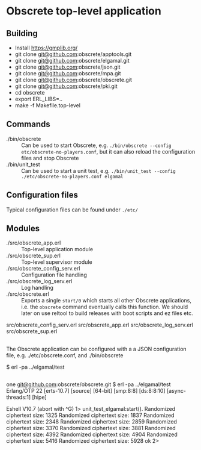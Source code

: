 # Obscrete top-level application

## Building

* Install https://gmplib.org/
* git clone git@github.com:obscrete/apptools.git
* git clone git@github.com:obscrete/elgamal.git
* git clone git@github.com:obscrete/json.git
* git clone git@github.com:obscrete/mpa.git
* git clone git@github.com:obscrete/obscrete.git
* git clone git@github.com:obscrete/pki.git
* cd obscrete
* export ERL_LIBS=..
* make -f Makefile.top-level

## Commands

<dl>
  <dt>./bin/obscrete</dt>
  <dd>Can be used to start Obscrete, e.g. <code>./bin/obscrete --config etc/obscrete-no-players.conf</code>, but it can also reload the configuration files and stop Obscrete</dd>
  <dt>./bin/unit_test</dt>
  <dd>Can be used to start a unit test, e.g. <code>./bin/unit_test --config ./etc/obscrete-no-players.conf elgamal</code>
</dl>

## Configuration files

Typical configuration files can be found under <code>./etc/</code>

## Modules

<dl>
  <dt>./src/obscrete_app.erl</dt>
  <dd>Top-level application module</dd>
  <dt>./src/obscrete_sup.erl</dt>
  <dd>Top-level supervisor module</dd>
  <dt>./src/obscrete_config_serv.erl</dt>
  <dd>Configuration file handling</dd>
  <dt>./src/obscrete_log_serv.erl</dt>
  <dd>Log handling</dd>
  <dt>./src/obscrete.erl</dt>
  <dd>Exports a single <code>start/0</code> which starts all other Obscrete applications, i.e. the <code>obscrete</code> command eventually calls this function. We should later on use reltool to build releases with boot scripts and ez files etc.</dd>
</dl>
  
  
  
</dl>


src/obscrete_config_serv.erl
src/obscrete_app.erl
src/obscrete_log_serv.erl
src/obscrete_sup.erl



## 
The Obscrete application can be configured with a a JSON configuration file, e.g. ./etc/obscrete.conf, and ./bin/obscrete 


$ erl -pa ../elgamal/test

## 


one git@github.com:obscrete/obscrete.git
$ erl -pa ../elgamal/test
Erlang/OTP 22 [erts-10.7] [source] [64-bit] [smp:8:8] [ds:8:8:10] [async-threads:1] [hipe]

Eshell V10.7  (abort with ^G)
1> unit_test_elgamal:start().
Randomized ciphertext size: 1325
Randomized ciphertext size: 1837
Randomized ciphertext size: 2348
Randomized ciphertext size: 2859
Randomized ciphertext size: 3370
Randomized ciphertext size: 3881
Randomized ciphertext size: 4392
Randomized ciphertext size: 4904
Randomized ciphertext size: 5416
Randomized ciphertext size: 5928
ok
2> 
```
